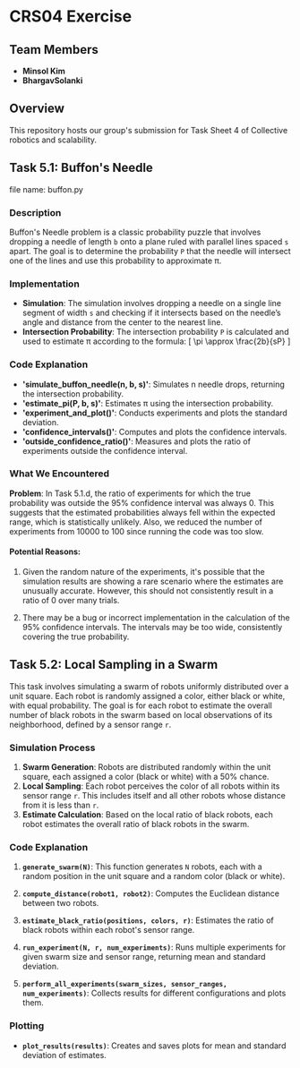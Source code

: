 # CRS04 Exercise

## Team Members
- **Minsol Kim**
- **BhargavSolanki**

## Overview
This repository hosts our group's submission for Task Sheet 4 of Collective robotics and scalability.



## Task 5.1: Buffon's Needle
file name: buffon.py

### Description
Buffon's Needle problem is a classic probability puzzle that involves dropping a needle of length `b` onto a plane ruled with parallel lines spaced `s` apart. 
The goal is to determine the probability `P` that the needle will intersect one of the lines and use this probability to approximate π.

### Implementation
- **Simulation**: The simulation involves dropping a needle on a single line segment of width `s` and checking if it intersects based on the needle’s angle and distance from the center to the nearest line.
- **Intersection Probability**: The intersection probability `P` is calculated and used to estimate π according to the formula:
  \[
  \pi \approx \frac{2b}{sP}
  \]

### Code Explanation
- **'simulate_buffon_needle(n, b, s)'**: Simulates n needle drops, returning the intersection probability.
- **'estimate_pi(P, b, s)'**: Estimates π using the intersection probability.
- **'experiment_and_plot()'**: Conducts experiments and plots the standard deviation.
- **'confidence_intervals()'**: Computes and plots the confidence intervals.
- **'outside_confidence_ratio()'**: Measures and plots the ratio of experiments outside the confidence interval.


### What We Encountered
**Problem**: In Task 5.1.d, the ratio of experiments for which the true probability was outside the 95% confidence interval was always 0. This suggests that the estimated probabilities always fell within the expected range, which is statistically unlikely. 
Also, we reduced the number of experiments from 10000 to 100 since running the code was too slow.

#### Potential Reasons:
1. Given the random nature of the experiments, it's possible that the simulation results are showing a rare scenario where the estimates are unusually accurate. However, this should not consistently result in a ratio of 0 over many trials.

3. There may be a bug or incorrect implementation in the calculation of the 95% confidence intervals. The intervals may be too wide, consistently covering the true probability.


## Task 5.2: Local Sampling in a Swarm

This task involves simulating a swarm of robots uniformly distributed over a unit square. Each robot is randomly assigned a color, either black or white, with equal probability. The goal is for each robot to estimate the overall number of black robots in the swarm based on local observations of its neighborhood, defined by a sensor range `r`.


### Simulation Process
1. **Swarm Generation**: Robots are distributed randomly within the unit square, each assigned a color (black or white) with a 50% chance.
2. **Local Sampling**: Each robot perceives the color of all robots within its sensor range `r`. This includes itself and all other robots whose distance from it is less than `r`.
3. **Estimate Calculation**: Based on the local ratio of black robots, each robot estimates the overall ratio of black robots in the swarm.

### Code Explanation
1. **`generate_swarm(N)`**: This function generates `N` robots, each with a random position in the unit square and a random color (black or white).


2. **`compute_distance(robot1, robot2)`**: Computes the Euclidean distance between two robots.


3. **`estimate_black_ratio(positions, colors, r)`**: Estimates the ratio of black robots within each robot's sensor range.
   
    
4. **`run_experiment(N, r, num_experiments)`**: Runs multiple experiments for given swarm size and sensor range, returning mean and standard deviation.
   
    
5. **`perform_all_experiments(swarm_sizes, sensor_ranges, num_experiments)`**: Collects results for different configurations and plots them.
 
    
### Plotting
- **`plot_results(results)`**: Creates and saves plots for mean and standard deviation of estimates.
   
